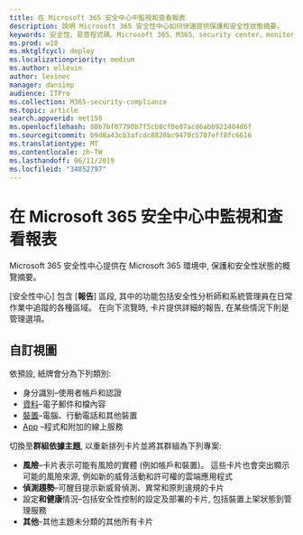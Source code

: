 ```yaml
---
title: 在 Microsoft 365 安全中心中監視和查看報表
description: 說明 Microsoft 365 安全性中心如何快速提供保護和安全性狀態摘要。
keywords: 安全性、惡意程式碼、Microsoft 365、M365、security center、monitor、report、status
ms.prod: w10
ms.mktglfcycl: deploy
ms.localizationpriority: medium
ms.author: ellevin
author: levinec
manager: dansimp
audience: ITPro
ms.collection: M365-security-compliance
ms.topic: article
search.appverid: met150
ms.openlocfilehash: 80b7bf07790b7f5cb8cf0e07acd6abb921404d6f
ms.sourcegitcommit: b9d8a43cb3afcdc8820bc9470c5707eff8fc6616
ms.translationtype: MT
ms.contentlocale: zh-TW
ms.lasthandoff: 06/11/2019
ms.locfileid: "34852797"
---
```

# <a name="monitor-and-view-reports-in-microsoft-365-security-center"></a>在 Microsoft 365 安全中心中監視和查看報表

Microsoft 365 安全性中心提供在 Microsoft 365 環境中, 保護和安全性狀態的概覽摘要。

[安全性中心] 包含 [**報告**] 區段, 其中的功能包括安全性分析師和系統管理員在日常作業中追蹤的各種區域。 在向下流覽時, 卡片提供詳細的報告, 在某些情況下則是管理選項。

## <a name="customize-views"></a>自訂視圖

依預設, 紙牌會分為下列類別:
  
* [](monitor-and-report-identities.md)身分識別–使用者帳戶和認證
* [資料](monitor-data.md)–電子郵件和檔內容
* [裝置](monitor-devices.md)–電腦、行動電話和其他裝置
* [App](monitor-apps.md) –程式和附加的線上服務

切換至**群組依據主題**, 以重新排列卡片並將其群組為下列專案:

* **風險**–卡片表示可能有風險的實體 (例如帳戶和裝置)。 這些卡片也會突出顯示可能的風險來源, 例如新的威脅活動和許可權的雲端應用程式  
* **偵測趨勢**–可醒目提示新威脅偵測、異常和原則違規的卡片
* 設定**和健康**情況–包括安全性控制的設定及部署的卡片, 包括裝置上架狀態到管理服務
* **其他**–其他主題未分類的其他所有卡片
